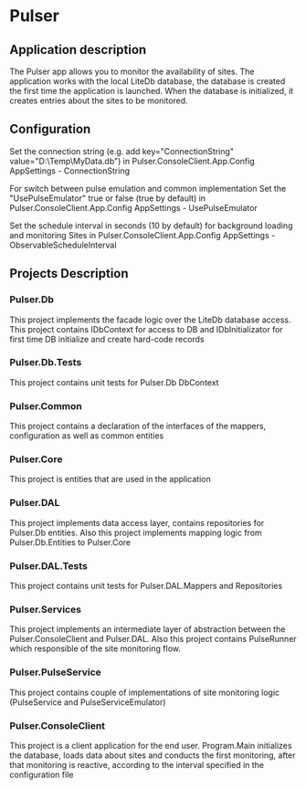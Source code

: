 # Pulser

## Application description

The Pulser app allows you to monitor the availability of sites.
The application works with the local LiteDb database,
the database is created the first time the application is launched.
When the database is initialized, it creates entries about the sites to be monitored. 

## Configuration

Set the connection string (e.g. add key="ConnectionString" value="D:\Temp\MyData.db")
in Pulser.ConsoleClient.App.Config 
AppSettings - ConnectionString

For switch between pulse emulation and common implementation
Set the "UsePulseEmulator" true or false (true by default) in 
Pulser.ConsoleClient.App.Config 
AppSettings - UsePulseEmulator

Set the schedule interval in seconds (10 by default) for background loading and monitoring Sites in 
Pulser.ConsoleClient.App.Config 
AppSettings - ObservableScheduleInterval

## Projects Description

### Pulser.Db

This project implements the faсade logic over the LiteDb database access.
This project contains IDbContext for access to DB and IDbInitializator for first time
DB initialize and create hard-code records

### Pulser.Db.Tests

This project contains unit tests for Pulser.Db DbContext

### Pulser.Common

This project contains a declaration of the interfaces of the mappers, configuration
as well as common entities

### Pulser.Core

This project is entities that are used in the application

### Pulser.DAL

This project implements data access layer, contains repositories for Pulser.Db entities.
Also this project implements mapping logic from Pulser.Db.Entities to Pulser.Core

### Pulser.DAL.Tests

This project contains unit tests for Pulser.DAL.Mappers and Repositories

### Pulser.Services

This project implements an intermediate layer of abstraction between the Pulser.ConsoleClient and Pulser.DAL.
Also this project contains PulseRunner which responsible of the site monitoring flow.

### Pulser.PulseService

This project contains couple of implementations of site monitoring logic (PulseService and PulseServiceEmulator)

### Pulser.ConsoleClient

This project is a client application for the end user.
Program.Main initializes the database, loads data about sites and
conducts the first monitoring, after that monitoring is reactive, 
according to the interval specified in the configuration file               


